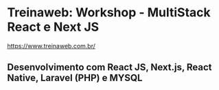 # Treinaweb: Workshop - MultiStack React e Next JS

https://www.treinaweb.com.br/

## Desenvolvimento com React JS, Next.js, React Native, Laravel (PHP) e MYSQL
